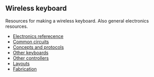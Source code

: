 ## Wireless keyboard

Resources for making a wireless keyboard.
Also general electronics resources.

- [Electronics referecence](electronics/electronics.md)
- [Common circuits](electronics/common_circuits.md)
- [Concepts and protocols](electronics/protocols.md)
- [Other keyboards](other_builds/other_builds.md)
- [Other controllers](other_builds/other_controllers.md)
- [Layouts](other_builds/other_layouts.md)
- [Fabrication](fabrication/fabrication.md)